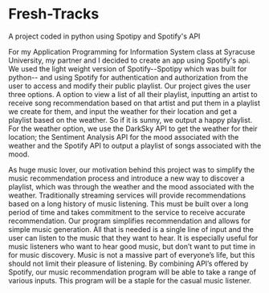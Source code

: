 # Fresh-Tracks
A project coded in python using Spotipy and Spotify's API

For my Application Programming for Information System class at Syracuse University, my partner and I decided to create an app using Spotify's api. We used the light weight version of Spotify--Spotipy which was built for python-- and using Spotify for authentication and authorization from the user to access and modify their public playlist. Our project gives the user three options. A option to view a list of all their playlist, inputting an artist to receive song recommendation based on that artist and put them in a playlist we create for them, and input the weather for their location and get a playlist based on the weather. So if it is sunny, we output a happy playlist. For the weather option, we use the DarkSky API to get the weather for their location; the Sentiment Analysis API for the mood associated with the weather and the Spotify API to output a playlist of songs associated with the mood.

As huge music lover, our motivation behind this project was to simplify the music recommendation process and introduce a new way to discover a playlist, which was through the weather and the mood associated with the weather. Traditionally streaming services will provide recommendations based on a long history of music listening.  This must be built over a long period of time and takes commitment to the service to receive accurate recommendation.  Our program simplifies recommendation and allows for simple music generation.  All that is needed is a single line of input and the user can listen to the music that they want to hear.  It is especially useful for music listeners who want to hear good music, but don’t want to put time in for music discovery.  Music is not a massive part of everyone’s life, but this should not limit their pleasure of listening. By combining API’s offered by Spotify, our music recommendation program will be able to take a range of various inputs.  This program will be a staple for the casual music listener.

